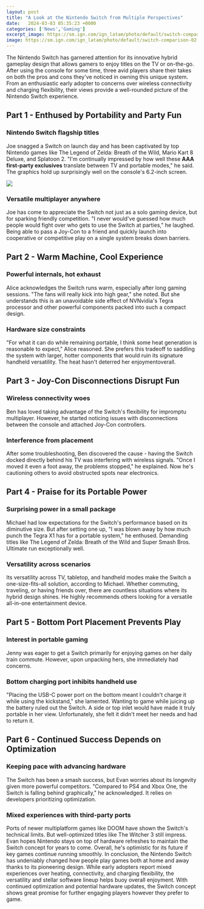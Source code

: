 ```yaml
---
layout: post
title: "A Look at the Nintendo Switch from Multiple Perspectives"
date:   2024-03-03 05:35:23 +0000
categories: ['News','Gaming']
excerpt_image: https://sm.ign.com/ign_latam/photo/default/switch-comparison-02-1633519221983_chvk.jpg
image: https://sm.ign.com/ign_latam/photo/default/switch-comparison-02-1633519221983_chvk.jpg
---
```


The Nintendo Switch has garnered attention for its innovative hybrid gameplay design that allows gamers to enjoy titles on the TV or on-the-go. After using the console for some time, three avid players share their takes on both the pros and cons they've noticed in owning this unique system. From an enthusiastic early adopter to concerns over wireless connectivity and charging flexibility, their views provide a well-rounded picture of the Nintendo Switch experience.
## Part 1 - Enthused by Portability and Party Fun
### **Nintendo Switch flagship titles** 
Joe snagged a Switch on launch day and has been captivated by top Nintendo games like The Legend of Zelda: Breath of the Wild, Mario Kart 8 Deluxe, and Splatoon 2. "I'm continually impressed by how well these **AAA first-party exclusives** translate between TV and portable modes," he said. The graphics hold up surprisingly well on the console's 6.2-inch screen. 

![](https://sm.ign.com/ign_latam/photo/default/switch-comparison-02-1633519221983_chvk.jpg)
### **Versatile multiplayer anywhere**
Joe has come to appreciate the Switch not just as a solo gaming device, but for sparking friendly competition. "I never would've guessed how much people would fight over who gets to use the Switch at parties," he laughed. Being able to pass a Joy-Con to a friend and quickly launch into cooperative or competitive play on a single system breaks down barriers.
## Part 2 - Warm Machine, Cool Experience 
### **Powerful internals, hot exhaust**
Alice acknowledges the Switch runs warm, especially after long gaming sessions. "The fans will really kick into high gear," she noted. But she understands this is an unavoidable side effect of NVNvidia's Tegra processor and other powerful components packed into such a compact design. 
### **Hardware size constraints** 
"For what it can do while remaining portable, I think some heat generation is reasonable to expect," Alice reasoned. She prefers this tradeoff to saddling the system with larger, hotter components that would ruin its signature handheld versatility. The heat hasn't deterred her enjoymentoverall.
## Part 3 - Joy-Con Disconnections Disrupt Fun
### **Wireless connectivity woes** 
Ben has loved taking advantage of the Switch's flexibility for impromptu multiplayer. However, he started noticing issues with disconnections between the console and attached Joy-Con controllers. 
### **Interference from placement**
After some troubleshooting, Ben discovered the cause - having the Switch docked directly behind his TV was interfering with wireless signals. "Once I moved it even a foot away, the problems stopped," he explained. Now he's cautioning others to avoid obstructed spots near electronics.
## Part 4 - Praise for its Portable Power 
### **Surprising power in a small package**  
Michael had low expectations for the Switch's performance based on its diminutive size. But after setting one up, "I was blown away by how much punch the Tegra X1 has for a portable system," he enthused. Demanding titles like The Legend of Zelda: Breath of the Wild and Super Smash Bros. Ultimate run exceptionally well.
### **Versatility across scenarios**  
Its versatility across TV, tabletop, and handheld modes make the Switch a one-size-fits-all solution, according to Michael. Whether commuting, traveling, or having friends over, there are countless situations where its hybrid design shines. He highly recommends others looking for a versatile all-in-one entertainment device.
## Part 5 - Bottom Port Placement Prevents Play
### **Interest in portable gaming**
Jenny was eager to get a Switch primarily for enjoying games on her daily train commute. However, upon unpacking hers, she immediately had concerns.
### **Bottom charging port inhibits handheld use** 
"Placing the USB-C power port on the bottom meant I couldn't charge it while using the kickstand," she lamented. Wanting to game while juicing up the battery ruled out the Switch. A side or top inlet would have made it truly portable in her view. Unfortunately, she felt it didn't meet her needs and had to return it.
## Part 6 - Continued Success Depends on Optimization 
### **Keeping pace with advancing hardware**  
The Switch has been a smash success, but Evan worries about its longevity given more powerful competitors. "Compared to PS4 and Xbox One, the Switch is falling behind graphically," he acknowledged. It relies on developers prioritizing optimization.
### **Mixed experiences with third-party ports**
Ports of newer multiplatform games like DOOM have shown the Switch's technical limits. But well-optimized titles like The Witcher 3 still impress. Evan hopes Nintendo stays on top of hardware refreshes to maintain the Switch concept for years to come. Overall, he's optimistic for its future if key games continue running smoothly.
In conclusion, the Nintendo Switch has undeniably changed how people play games both at home and away thanks to its pioneering design. While early adopters report mixed experiences over heating, connectivity, and charging flexibility, the versatility and stellar software lineup helps buoy overall enjoyment. With continued optimization and potential hardware updates, the Switch concept shows great promise for further engaging players however they prefer to game.